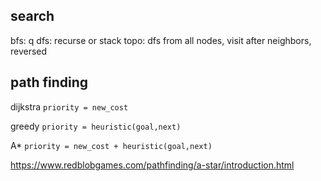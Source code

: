 ---
---
## search
bfs: q
dfs: recurse or stack
topo: dfs from all nodes, visit after neighbors, reversed

## path finding

dijkstra `priority = new_cost`

greedy `priority = heuristic(goal,next)`

A* `priority = new_cost + heuristic(goal,next)`

<https://www.redblobgames.com/pathfinding/a-star/introduction.html>
